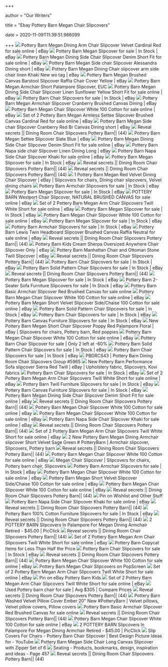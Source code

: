 +++
        
author = "Our Writers"
        
title = "Ebay Pottery Barn Megan Chair Slipcovers"
        
date = 2020-11-09T11:39:51.966099
        
+++
[ ![](https://i.ebayimg.com/images/g/q0AAAOSwIMtfPu~-/s-l640.jpg)](https://i.ebayimg.com/images/g/q0AAAOSwIMtfPu~-/s-l640.jpg) Pottery Barn Megan Dining Arm Chair Slipcover Velvet Cardinal Red for sale  online | eBay
[ ![](https://i.ebayimg.com/thumbs/images/g/qD4AAOSwT5Zfme9V/s-l225.jpg)](https://i.ebayimg.com/thumbs/images/g/qD4AAOSwT5Zfme9V/s-l225.jpg) Pottery Barn Megan Slipcover for sale | In Stock | eBay
[ ![](https://i.ebayimg.com/images/g/XREAAOSwqVJfQD3X/s-l640.jpg)](https://i.ebayimg.com/images/g/XREAAOSwqVJfQD3X/s-l640.jpg) Pottery Barn Megan Dining Side Chair Slipcover Denim Short Fit for sale  online | eBay
[ ![](https://i.ebayimg.com/images/g/TUIAAOSw3wZe38tu/s-l300.jpg)](https://i.ebayimg.com/images/g/TUIAAOSw3wZe38tu/s-l300.jpg) Pottery Barn Megan Side chair Slipcover Alessandra Dining short | eBay
[ ![](https://i.ebayimg.com/images/g/j6MAAOSwxjxdoh5N/s-l300.jpg)](https://i.ebayimg.com/images/g/j6MAAOSwxjxdoh5N/s-l300.jpg) Pottery Barn Megan Dining Chair slipcover arm side chair linen Khaki New wo  tag | eBay
[ ![](https://i.ebayimg.com/images/g/K68AAOSw2BxfAeXd/s-l300.jpg)](https://i.ebayimg.com/images/g/K68AAOSw2BxfAeXd/s-l300.jpg) Pottery Barn Megan Brushed Canvas Barstool Slipcover Raffia Chair Cover  Yellow | eBay
[ ![](https://i.ebayimg.com/images/g/7eEAAOSwf05eMycR/s-l300.jpg)](https://i.ebayimg.com/images/g/7eEAAOSwf05eMycR/s-l300.jpg) Pottery Barn Megan Armchair Short Palampore Slipcover, EUC
[ ![](https://i.ebayimg.com/images/g/6DoAAOSwy2NfRBnE/s-l640.jpg)](https://i.ebayimg.com/images/g/6DoAAOSwy2NfRBnE/s-l640.jpg) Pottery Barn Megan Dining Side Chair Slipcover Linen Sunflower Yellow Short  Fit for sale online | eBay
[ ![](https://i.ebayimg.com/thumbs/images/g/EK0AAOSwme9eYR2l/s-l300.jpg)](https://i.ebayimg.com/thumbs/images/g/EK0AAOSwme9eYR2l/s-l300.jpg) Pottery Barn Chair Slipcovers for sale | In Stock | eBay
[ ![](https://i.ebayimg.com/images/g/UYAAAOSwgGJeSImR/s-l300.jpg)](https://i.ebayimg.com/images/g/UYAAAOSwgGJeSImR/s-l300.jpg) Pottery Barn Megan Armchair Slipcover Cranberry Brushed Canvas Dining | eBay
[ ![](https://i.ebayimg.com/images/g/SpAAAOSwUAVeePUV/s-l640.jpg)](https://i.ebayimg.com/images/g/SpAAAOSwUAVeePUV/s-l640.jpg) Pottery Barn Megan Chair Slipcover White 100 Cotton for sale online | eBay
[ ![](https://i.ebayimg.com/images/g/BMcAAOSwUK9ewqqT/s-l640.jpg)](https://i.ebayimg.com/images/g/BMcAAOSwUK9ewqqT/s-l640.jpg) Set of 2 Pottery Barn Megan Armless Settee Slipcover Brushed Canvas  Cardinal Red for sale online | eBay
[ ![](https://i.ebayimg.com/images/g/ODUAAOSw3cVeTY4k/s-l300.jpg)](https://i.ebayimg.com/images/g/ODUAAOSw3cVeTY4k/s-l300.jpg) Pottery Barn Megan Side chair Slipcover Cranberry Red Br Canvas Dining  short | eBay
[ ![](https://img1.etsystatic.com/114/1/7628510/il_570xN.908885307_bxnq.jpg)](https://img1.etsystatic.com/114/1/7628510/il_570xN.908885307_bxnq.jpg) Reveal secrets || Dining Room Chair Slipcovers Pottery Barn|| (44)
[ ![](https://i.ebayimg.com/images/g/nVQAAOSw6GJeCA14/s-l300.jpg)](https://i.ebayimg.com/images/g/nVQAAOSw6GJeCA14/s-l300.jpg) Pottery Barn Megan Settee Slipcover Slate Blue | eBay
[ ![](https://i.ebayimg.com/images/g/Yq4AAOSw83FfXhg4/s-l225.jpg)](https://i.ebayimg.com/images/g/Yq4AAOSw83FfXhg4/s-l225.jpg) Pottery Barn Megan Dining Side Chair Slipcover Denim Short Fit for sale  online | eBay
[ ![](https://i.ebayimg.com/images/g/qdkAAOSwK7tfQcBg/s-l300.jpg)](https://i.ebayimg.com/images/g/qdkAAOSwK7tfQcBg/s-l300.jpg) Pottery Barn Napa side chair Slipcover Linen Dining Long | eBay
[ ![](https://i.ebayimg.com/images/g/q~UAAOSwKnlffNgk/s-l640.jpg)](https://i.ebayimg.com/images/g/q~UAAOSwKnlffNgk/s-l640.jpg) Pottery Barn Napa Side Chair Slipcover Khaki for sale online | eBay
[ ![](https://i.ebayimg.com/thumbs/images/g/xFsAAOSw1EtfRBl0/s-l300.jpg)](https://i.ebayimg.com/thumbs/images/g/xFsAAOSw1EtfRBl0/s-l300.jpg) Pottery Barn Megan Slipcover for sale | In Stock | eBay
[ ![](https://ebth-com-production.imgix.net/2016/08/08/12/29/18/136/fox192b.JPG?ixlib=rb-1.1.0&w=880&h=880&fit=crop&crop=&auto=format)](https://ebth-com-production.imgix.net/2016/08/08/12/29/18/136/fox192b.JPG?ixlib=rb-1.1.0&w=880&h=880&fit=crop&crop=&auto=format) Reveal secrets || Dining Room Chair Slipcovers Pottery Barn|| (44)
[ ![](https://i.pinimg.com/originals/65/ec/fb/65ecfb5db1c95d07a8ac0787a57b87f7.jpg)](https://i.pinimg.com/originals/65/ec/fb/65ecfb5db1c95d07a8ac0787a57b87f7.jpg) Reveal secrets || Dining Room Chair Slipcovers Pottery Barn|| (44)
[ ![](https://i.pinimg.com/originals/5a/4d/38/5a4d38d75d10209bab970145ab106ec7.jpg)](https://i.pinimg.com/originals/5a/4d/38/5a4d38d75d10209bab970145ab106ec7.jpg) 1 Pottery Barn Megan Red Velvet Dining Chair Slipcover | eBay | Slipcovers  for chairs, Dining chair slipcovers, Velvet dining chairs
[ ![](https://i.ebayimg.com/thumbs/images/g/3BcAAOSw7cdfih-8/s-l300.jpg)](https://i.ebayimg.com/thumbs/images/g/3BcAAOSw7cdfih-8/s-l300.jpg) Pottery Barn Armchair Slipcovers for sale | In Stock | eBay
[ ![](https://i.ebayimg.com/thumbs/images/g/RI4AAOSwFdReohMH/s-l300.jpg)](https://i.ebayimg.com/thumbs/images/g/RI4AAOSwFdReohMH/s-l300.jpg) Pottery Barn Megan Slipcover for sale | In Stock | eBay
[ ![](https://i.ebayimg.com/images/g/tPQAAOSwYkdff48f/s-l640.jpg)](https://i.ebayimg.com/images/g/tPQAAOSwYkdff48f/s-l640.jpg) POTTERY BARN Westport Chair Slipcover, NATURAL BRUSHED CANVAS for sale  online | eBay
[ ![](https://i.ebayimg.com/images/g/p4EAAOSw6uZfFgr5/s-l1600.jpg)](https://i.ebayimg.com/images/g/p4EAAOSw6uZfFgr5/s-l1600.jpg) Set of 2 Pottery Barn Megan Arm Chair Slipcovers Twill White Short for sale  online | eBay
[ ![](https://i.ebayimg.com/thumbs/images/g/ANQAAOSwTs9eTY5x/s-l300.jpg)](https://i.ebayimg.com/thumbs/images/g/ANQAAOSwTs9eTY5x/s-l300.jpg) Pottery Barn Megan Slipcover for sale | In Stock | eBay
[ ![](https://i.ebayimg.com/images/g/6tIAAOSwKk5eePUZ/s-l1600.jpg)](https://i.ebayimg.com/images/g/6tIAAOSwKk5eePUZ/s-l1600.jpg) Pottery Barn Megan Chair Slipcover White 100 Cotton for sale online | eBay
[ ![](https://i.ebayimg.com/thumbs/images/g/PWUAAOSwMKFef7pN/s-l300.jpg)](https://i.ebayimg.com/thumbs/images/g/PWUAAOSwMKFef7pN/s-l300.jpg) Pottery Barn Megan Slipcover for sale | In Stock | eBay
[ ![](https://i.ebayimg.com/thumbs/images/g/yYAAAOSwXspeybSD/s-l300.jpg)](https://i.ebayimg.com/thumbs/images/g/yYAAAOSwXspeybSD/s-l300.jpg) Pottery Barn Armchair Slipcovers for sale | In Stock | eBay
[ ![](https://i.ebayimg.com/images/g/3RAAAOSwDQdfhFj4/s-l640.jpg)](https://i.ebayimg.com/images/g/3RAAAOSwDQdfhFj4/s-l640.jpg) Pottery Barn Lewis Twin Headboard Slipcover Brushed Canvas Raffia Neutral  for sale online | eBay
[ ![](https://www.potterybarn.com/pbimgs/rk/images/dp/wcm/201824/0155/pb-comfort-roll-slipcovered-dining-chairs-c.jpg)](https://www.potterybarn.com/pbimgs/rk/images/dp/wcm/201824/0155/pb-comfort-roll-slipcovered-dining-chairs-c.jpg) Reveal secrets || Dining Room Chair Slipcovers Pottery Barn|| (44)
[ ![](https://i.ebayimg.com/images/g/OrsAAOSwiddfpahO/s-l400.jpg)](https://i.ebayimg.com/images/g/OrsAAOSwiddfpahO/s-l400.jpg) Pottery Barn Kids Cream Sherpa Oversized Anywhere Chair Slipcover Only |  eBay
[ ![](https://i.ebayimg.com/images/g/7ywAAOSwZu9fNvmG/s-l300.jpg)](https://i.ebayimg.com/images/g/7ywAAOSwZu9fNvmG/s-l300.jpg) Pottery Barn Manhattan Chair and Ottoman Stone Twill Slipcover | eBay
[ ![](http://i.ebayimg.com/00/s/Mzc1WDUwMA==/z/8EQAAOxyVLNSsl~M/$_3.JPG?set_id=2)](http://i.ebayimg.com/00/s/Mzc1WDUwMA==/z/8EQAAOxyVLNSsl~M/$_3.JPG?set_id=2) Reveal secrets || Dining Room Chair Slipcovers Pottery Barn|| (44)
[ ![](https://i.ebayimg.com/thumbs/images/g/d60AAOSwYq5bWChr/s-l225.jpg)](https://i.ebayimg.com/thumbs/images/g/d60AAOSwYq5bWChr/s-l225.jpg) Pottery Barn Chair Slipcovers for sale | In Stock | eBay
[ ![](https://i.ebayimg.com/thumbs/images/g/qTMAAOSwSRlflckC/s-l300.jpg)](https://i.ebayimg.com/thumbs/images/g/qTMAAOSwSRlflckC/s-l300.jpg) Pottery Barn Solid Pattern Chair Slipcovers for sale | In Stock | eBay
[ ![](https://www.potterybarn.com/pbimgs/rk/images/dp/wcm/201816/0011/pb-comfort-square-slipcovered-dining-chairs-1-c.jpg)](https://www.potterybarn.com/pbimgs/rk/images/dp/wcm/201816/0011/pb-comfort-square-slipcovered-dining-chairs-1-c.jpg) Reveal secrets || Dining Room Chair Slipcovers Pottery Barn|| (44)
[ ![](https://i.ebayimg.com/thumbs/images/g/N1sAAOSwCXVeSF29/s-l300.jpg)](https://i.ebayimg.com/thumbs/images/g/N1sAAOSwCXVeSF29/s-l300.jpg) Pottery Barn Megan Slipcover for sale | In Stock | eBay
[ ![](https://i.ebayimg.com/thumbs/images/g/SocAAOSwzOJfgLJU/s-l300.jpg)](https://i.ebayimg.com/thumbs/images/g/SocAAOSwzOJfgLJU/s-l300.jpg) Pottery Barn 2-Seater Sofa Furniture Slipcovers for sale | In Stock | eBay
[ ![](https://i.ebayimg.com/images/g/5BsAAOSwtY1fEcoW/s-l640.jpg)](https://i.ebayimg.com/images/g/5BsAAOSwtY1fEcoW/s-l640.jpg) Pottery Barn Basic Armchair Slipcover Red Brushed Canvas for sale online
[ ![](https://i.ebayimg.com/images/g/3hgAAOSw3rled-7h/s-l225.jpg)](https://i.ebayimg.com/images/g/3hgAAOSw3rled-7h/s-l225.jpg) Pottery Barn Megan Chair Slipcover White 100 Cotton for sale online | eBay
[ ![](https://i.ebayimg.com/images/g/pS8AAOSwOJVe3jHb/s-l225.jpg)](https://i.ebayimg.com/images/g/pS8AAOSwOJVe3jHb/s-l225.jpg) Pottery Barn Megan Short Velvet Slipcover Side/Chaise 100 Cotton for sale  online | eBay
[ ![](https://i.ebayimg.com/thumbs/images/g/zQAAAOSw8A1fcS5X/s-l300.jpg)](https://i.ebayimg.com/thumbs/images/g/zQAAAOSw8A1fcS5X/s-l300.jpg) Pottery Barn Solid Pattern Chair Slipcovers for sale | In Stock | eBay
[ ![](https://i.ebayimg.com/thumbs/images/g/aRIAAOSwDMpewqu2/s-l300.jpg)](https://i.ebayimg.com/thumbs/images/g/aRIAAOSwDMpewqu2/s-l300.jpg) Pottery Barn Chair Slipcovers for sale | In Stock | eBay
[ ![](https://i.ebayimg.com/thumbs/images/g/4-kAAOSwhIRexAZd/s-l300.jpg)](https://i.ebayimg.com/thumbs/images/g/4-kAAOSwhIRexAZd/s-l300.jpg) Pottery Barn Canvas Furniture Slipcovers for sale | In Stock | eBay
[ ![](https://i.pinimg.com/originals/7d/99/09/7d990946354a688ba658526b652fcd8b.jpg)](https://i.pinimg.com/originals/7d/99/09/7d990946354a688ba658526b652fcd8b.jpg) New Pottery Barn Megan Short Chair Slipcover Poppy Red Palampore Floral |  eBay | Slipcovers for chairs, Pottery barn, Red poppies
[ ![](https://i.ebayimg.com/thumbs/images/g/NKsAAMXQ97RRGiWF/s-l200.jpg)](https://i.ebayimg.com/thumbs/images/g/NKsAAMXQ97RRGiWF/s-l200.jpg) Pottery Barn Megan Chair Slipcover White 100 Cotton for sale online | eBay
[ ![](https://www.used.forsale/sh-img/51lu8SHpeIL._SX425__pottery%2Bbarn%2Bchair%2Bslipcover.jpg)](https://www.used.forsale/sh-img/51lu8SHpeIL._SX425__pottery%2Bbarn%2Bchair%2Bslipcover.jpg) Pottery Barn Chair Slipcover for sale | Only 2 left at -60%
[ ![](https://i.ebayimg.com/thumbs/images/g/xdQAAOSwnMdeTuKo/s-l300.jpg)](https://i.ebayimg.com/thumbs/images/g/xdQAAOSwnMdeTuKo/s-l300.jpg) Pottery Barn Solid Pattern Chair Slipcovers for sale | In Stock | eBay
[ ![](https://i.ebayimg.com/thumbs/images/g/cbYAAOSwMXpfWOZ-/s-l300.jpg)](https://i.ebayimg.com/thumbs/images/g/cbYAAOSwMXpfWOZ-/s-l300.jpg) Pottery Barn Chair Slipcovers for sale | In Stock | eBay
[ ![](http://i.ebayimg.com/images/i/161577353363-0-1/s-l1000.jpg)](http://i.ebayimg.com/images/i/161577353363-0-1/s-l1000.jpg) PBDRCS43 | Pottery Barn Dining Room Chair Slipcovers Group #5965
[ ![](https://i.pinimg.com/originals/ef/ef/d6/efefd6545cde412e91cb1e570055580d.jpg)](https://i.pinimg.com/originals/ef/ef/d6/efefd6545cde412e91cb1e570055580d.jpg) New Pottery Barn Performance Sofa slipcover Sierra Red Twill | eBay |  Upholstery fabric, Slipcovers, Kovi fabrics
[ ![](https://i.ebayimg.com/thumbs/images/g/cVkAAOSwdQhfl0o~/s-l300.jpg)](https://i.ebayimg.com/thumbs/images/g/cVkAAOSwdQhfl0o~/s-l300.jpg) Pottery Barn Chair Slipcovers for sale | In Stock | eBay
[ ![](https://i.ebayimg.com/images/g/dh8AAOSwTy5fFgtE/s-l1600.jpg)](https://i.ebayimg.com/images/g/dh8AAOSwTy5fFgtE/s-l1600.jpg) Set of 2 Pottery Barn Megan Arm Chair Slipcovers Twill White Short for sale  online | eBay
[ ![](https://i.ebayimg.com/00/s/NDMxWDUwMA==/z/wJcAAOSwa-dWki5K/$_32.JPG)](https://i.ebayimg.com/00/s/NDMxWDUwMA==/z/wJcAAOSwa-dWki5K/$_32.JPG) Pottery Barn Twill Furniture Slipcovers for sale | In Stock | eBay
[ ![](https://i.ebayimg.com/thumbs/images/g/urAAAOSwazdfTxxE/s-l225.jpg)](https://i.ebayimg.com/thumbs/images/g/urAAAOSwazdfTxxE/s-l225.jpg) Pottery Barn Canvas Furniture Slipcovers for sale | In Stock | eBay
[ ![](https://i.ebayimg.com/images/g/K2EAAOSwFD5fRH-u/s-l1600.jpg)](https://i.ebayimg.com/images/g/K2EAAOSwFD5fRH-u/s-l1600.jpg) Pottery Barn Megan Dining Side Chair Slipcover Denim Short Fit for sale  online | eBay
[ ![](https://s-media-cache-ak0.pinimg.com/originals/bc/33/db/bc33dbe2826012a36d22dd87e278d669.jpg)](https://s-media-cache-ak0.pinimg.com/originals/bc/33/db/bc33dbe2826012a36d22dd87e278d669.jpg) Reveal secrets || Dining Room Chair Slipcovers Pottery Barn|| (44)
[ ![](https://i.ebayimg.com/images/g/ajcAAOSwJIlah8vL/s-l225.jpg)](https://i.ebayimg.com/images/g/ajcAAOSwJIlah8vL/s-l225.jpg) Pottery Barn Megan Chair Slipcover White 100 Cotton for sale online | eBay
[ ![](https://i.ebayimg.com/images/g/B2QAAOSwfkxeZP0L/s-l225.jpg)](https://i.ebayimg.com/images/g/B2QAAOSwfkxeZP0L/s-l225.jpg) Pottery Barn Megan Chair Slipcover White 100 Cotton for sale online | eBay
[ ![](https://i.ebayimg.com/00/s/NDgwWDY0MA==/z/q~UAAOSwKnlffNgk/$_1.JPG?set_id=8800005007)](https://i.ebayimg.com/00/s/NDgwWDY0MA==/z/q~UAAOSwKnlffNgk/$_1.JPG?set_id=8800005007) Pottery Barn Napa Side Chair Slipcover Khaki for sale online | eBay
[ ![](http://st.houzz.com/simgs/5c81c01f014c8fbf_4-6483/modern-dining-chairs.jpg)](http://st.houzz.com/simgs/5c81c01f014c8fbf_4-6483/modern-dining-chairs.jpg) Reveal secrets || Dining Room Chair Slipcovers Pottery Barn|| (44)
[ ![](https://i.ebayimg.com/images/g/0gQAAOSwpBxfFgt5/s-l1600.jpg)](https://i.ebayimg.com/images/g/0gQAAOSwpBxfFgt5/s-l1600.jpg) Set of 2 Pottery Barn Megan Arm Chair Slipcovers Twill White Short for sale  online | eBay
[ ![](https://i.pinimg.com/originals/11/51/b1/1151b1d131c143859e2b71ab8c8898bb.jpg)](https://i.pinimg.com/originals/11/51/b1/1151b1d131c143859e2b71ab8c8898bb.jpg) 2 New Pottery Barn Megan Dining Armchair slipcover Short Velvet Sage Green # PotteryBarn | Armchair slipcover, Slipcovers, Pottery barn
[ ![](http://st.hzcdn.com/simgs/1fa132220123e1e5_4-5950/traditional-dining-chairs.jpg)](http://st.hzcdn.com/simgs/1fa132220123e1e5_4-5950/traditional-dining-chairs.jpg) Reveal secrets || Dining Room Chair Slipcovers Pottery Barn|| (44)
[ ![](https://i.ebayimg.com/thumbs/images/g/4uwAAOSwUwReXqJU/s-l200.jpg)](https://i.ebayimg.com/thumbs/images/g/4uwAAOSwUwReXqJU/s-l200.jpg) Pottery Barn Megan Chair Slipcover White 100 Cotton for sale online | eBay
[ ![](https://i.pinimg.com/originals/5d/d8/51/5dd8518aa52bc7cbcb0a25e6a88768a8.jpg)](https://i.pinimg.com/originals/5d/d8/51/5dd8518aa52bc7cbcb0a25e6a88768a8.jpg) Megan Chair Slipcover | Slipcovers for chairs, Pottery barn chair,  Slipcovers
[ ![](https://i.ebayimg.com/thumbs/images/g/Ic4AAOSwrXhfl0Wj/s-l300.jpg)](https://i.ebayimg.com/thumbs/images/g/Ic4AAOSwrXhfl0Wj/s-l300.jpg) Pottery Barn Armchair Slipcovers for sale | In Stock | eBay
[ ![](https://i.ebayimg.com/thumbs/images/g/ipwAAOSwNwhck~~b/s-l200.jpg)](https://i.ebayimg.com/thumbs/images/g/ipwAAOSwNwhck~~b/s-l200.jpg) Pottery Barn Megan Chair Slipcover White 100 Cotton for sale online | eBay
[ ![](https://i.ebayimg.com/images/g/CTgAAOSwAzNcfGjS/s-l225.jpg)](https://i.ebayimg.com/images/g/CTgAAOSwAzNcfGjS/s-l225.jpg) Pottery Barn Megan Short Velvet Slipcover Side/Chaise 100 Cotton for sale  online | eBay
[ ![](https://i.ebayimg.com/images/g/WHYAAOSwsxFdo-0H/s-l225.jpg)](https://i.ebayimg.com/images/g/WHYAAOSwsxFdo-0H/s-l225.jpg) Pottery Barn Megan Chair Slipcover White 100 Cotton for sale online | eBay
[ ![](http://i.ebayimg.com/00/s/NjM5WDcxMA==/z/L30AAMXQgPhRkv9E/$T2eC16dHJGYFFk6LE,jMBRkv9DqwY!~~60_35.JPG)](http://i.ebayimg.com/00/s/NjM5WDcxMA==/z/L30AAMXQgPhRkv9E/$T2eC16dHJGYFFk6LE,jMBRkv9DqwY!~~60_35.JPG) Reveal secrets || Dining Room Chair Slipcovers Pottery Barn|| (44)
[ ![](https://i.pinimg.com/originals/c6/a8/ce/c6a8ce88c03a523c0620daaf9b13806f.jpg)](https://i.pinimg.com/originals/c6/a8/ce/c6a8ce88c03a523c0620daaf9b13806f.jpg) Pin on Wishlist and Other Stuff
[ ![](https://i.ebayimg.com/images/g/XtUAAOSw-vpfKby1/s-l1600.jpg)](https://i.ebayimg.com/images/g/XtUAAOSw-vpfKby1/s-l1600.jpg) Pottery Barn Napa Side Chair Slipcover Khaki for sale online | eBay
[ ![](https://www.potterybarn.com/pbimgs/rk/images/dp/wcm/201805/0012/pb-comfort-square-slipcovered-dining-chairs-c.jpg)](https://www.potterybarn.com/pbimgs/rk/images/dp/wcm/201805/0012/pb-comfort-square-slipcovered-dining-chairs-c.jpg) Reveal secrets || Dining Room Chair Slipcovers Pottery Barn|| (44)
[ ![](https://i.ebayimg.com/thumbs/images/g/4aYAAOSwpGpenexU/s-l225.jpg)](https://i.ebayimg.com/thumbs/images/g/4aYAAOSwpGpenexU/s-l225.jpg) Pottery Barn 100% Cotton Furniture Slipcovers for sale | In Stock | eBay
[ ![](https://hgtvhome.sndimg.com/content/dam/images/hgtv/fullset/2010/6/30/0/original_Pottery-Barn-pleated-white-slipcover-ottoman_s3x4.jpg.rend.hgtvcom.616.822.suffix/1400948910606.jpeg)](https://hgtvhome.sndimg.com/content/dam/images/hgtv/fullset/2010/6/30/0/original_Pottery-Barn-pleated-white-slipcover-ottoman_s3x4.jpg.rend.hgtvcom.616.822.suffix/1400948910606.jpeg) Reveal secrets || Dining Room Chair Slipcovers Pottery Barn|| (44)
[ ![](https://www.picclickimg.com/d/l400/pict/392569034612_/Set-Of-2-Pottery-Barn-Megan-Dining-Room.jpg)](https://www.picclickimg.com/d/l400/pict/392569034612_/Set-Of-2-Pottery-Barn-Megan-Dining-Room.jpg) 2 POTTERY BARN Slipcovers In Palampore For Megan Dining Armchair Retired -  $45.00 | PicClick
[ ![](http://www.potterybarn.com.au/core/media/media.nl?id=37439671&c=3572911&h=6178b40c75d91c294b82&resizeid=4&resizeh=1200&resizew=1200)](http://www.potterybarn.com.au/core/media/media.nl?id=37439671&c=3572911&h=6178b40c75d91c294b82&resizeid=4&resizeh=1200&resizew=1200) Reveal secrets || Dining Room Chair Slipcovers Pottery Barn|| (44)
[ ![](https://i.ebayimg.com/images/g/sJ4AAOSwYXdfFgsH/s-l1600.jpg)](https://i.ebayimg.com/images/g/sJ4AAOSwYXdfFgsH/s-l1600.jpg) Set of 2 Pottery Barn Megan Arm Chair Slipcovers Twill White Short for sale  online | eBay
[ ![](https://hip2save.com/wp-content/uploads/2019/01/Pottery-Barn-Overstock-Tufted-Dining-Room-Chairs-comparison.jpg?resize=1024%2C462&strip=all)](https://hip2save.com/wp-content/uploads/2019/01/Pottery-Barn-Overstock-Tufted-Dining-Room-Chairs-comparison.jpg?resize=1024%2C462&strip=all) Pottery Barn Copycat Items for Less Than Half the Price
[ ![](https://i.ebayimg.com/thumbs/images/g/GJ8AAOSwhbdfbjBN/s-l300.jpg)](https://i.ebayimg.com/thumbs/images/g/GJ8AAOSwhbdfbjBN/s-l300.jpg) Pottery Barn Chair Slipcovers for sale | In Stock | eBay
[ ![](https://www.designplusgallery.com/wp-content/uploads/2018/06/pottery-barn-lowe-khaki-upholstered-dining-chairs-and-linen-slipcovers-set-of-4-0491.jpeg)](https://www.designplusgallery.com/wp-content/uploads/2018/06/pottery-barn-lowe-khaki-upholstered-dining-chairs-and-linen-slipcovers-set-of-4-0491.jpeg) Reveal secrets || Dining Room Chair Slipcovers Pottery Barn|| (44)
[ ![](https://i.ebayimg.com/thumbs/images/g/inUAAOSw0ytec4tz/s-l200.jpg)](https://i.ebayimg.com/thumbs/images/g/inUAAOSw0ytec4tz/s-l200.jpg) Pottery Barn Megan Chair Slipcover White 100 Cotton for sale online | eBay
[ ![](https://c72e0b24082b6fa40be5-08ab684a1360354cd5bc2fbaf39279cc.ssl.cf1.rackcdn.com/158389942_pottery-barn-megan-chair-slipcover-wine-velvet.jpg)](https://c72e0b24082b6fa40be5-08ab684a1360354cd5bc2fbaf39279cc.ssl.cf1.rackcdn.com/158389942_pottery-barn-megan-chair-slipcover-wine-velvet.jpg) Pottery Barn Megan Chair Slipcovers on PopScreen
[ ![](https://i.ebayimg.com/images/g/2cgAAOSwoLpfFguX/s-l1600.jpg)](https://i.ebayimg.com/images/g/2cgAAOSwoLpfFguX/s-l1600.jpg) Set of 2 Pottery Barn Megan Arm Chair Slipcovers Twill White Short for sale  online | eBay
[ ![](https://i.pinimg.com/originals/a7/eb/4a/a7eb4afc1d979832e9e271d471efacf7.jpg)](https://i.pinimg.com/originals/a7/eb/4a/a7eb4afc1d979832e9e271d471efacf7.jpg) Pin on eBay Pottery Barn Kids
[ ![](https://i.ebayimg.com/images/g/aNYAAOSwr9BfFgsq/s-l640.jpg)](https://i.ebayimg.com/images/g/aNYAAOSwr9BfFgsq/s-l640.jpg) Set of 2 Pottery Barn Megan Arm Chair Slipcovers Twill White Short for sale  online | eBay
[ ![](https://www.second-hand-furniture.com/images/?i=aHR0cHM6Ly9pLmViYXlpbWcuY29tL3RodW1icy9pbWFnZXMvZy83NUlBQU9Td1FiVmUwWkhkL3MtbDMwMC5qcGc)](https://www.second-hand-furniture.com/images/?i=aHR0cHM6Ly9pLmViYXlpbWcuY29tL3RodW1icy9pbWFnZXMvZy83NUlBQU9Td1FiVmUwWkhkL3MtbDMwMC5qcGc) Used Pottery barn chair for sale | Avg $305 | Compare Prices
[ ![](https://3.bp.blogspot.com/-fq_uz2_RL2s/UICb9DAJXqI/AAAAAAAAAFE/Sf-24yaliDQ/s1600/Pottery+Barn+Dining+Chair.jpg)](https://3.bp.blogspot.com/-fq_uz2_RL2s/UICb9DAJXqI/AAAAAAAAAFE/Sf-24yaliDQ/s1600/Pottery+Barn+Dining+Chair.jpg) Reveal secrets || Dining Room Chair Slipcovers Pottery Barn|| (44)
[ ![](https://i.pinimg.com/originals/f0/68/95/f06895be027fb8e926b2534de29ffd11.jpg)](https://i.pinimg.com/originals/f0/68/95/f06895be027fb8e926b2534de29ffd11.jpg) Pottery Barn Washed Velvet Pillow Cover Ember 20" New #PotteryBarn | Velvet  pillows, Velvet pillow covers, Pillow covers
[ ![](https://i.ebayimg.com/images/g/yXsAAOSwQdJfEcoM/s-l640.jpg)](https://i.ebayimg.com/images/g/yXsAAOSwQdJfEcoM/s-l640.jpg) Pottery Barn Basic Armchair Slipcover Red Brushed Canvas for sale online
[ ![](http://i.ebayimg.com/images/g/WekAAOSwo0JWH~SM/s-l300.jpg)](http://i.ebayimg.com/images/g/WekAAOSwo0JWH~SM/s-l300.jpg) Reveal secrets || Dining Room Chair Slipcovers Pottery Barn|| (44)
[ ![](https://i.ebayimg.com/thumbs/images/g/a70AAOSwhqFeTY3t/s-l200.jpg)](https://i.ebayimg.com/thumbs/images/g/a70AAOSwhqFeTY3t/s-l200.jpg) Pottery Barn Megan Chair Slipcover White 100 Cotton for sale online | eBay
[ ![](https://www.picclickimg.com/d/l400/pict/312903156561_/Pottery-Barn-Megan-Short-Caroline-Paisley-Palampore-Floral.jpg)](https://www.picclickimg.com/d/l400/pict/312903156561_/Pottery-Barn-Megan-Short-Caroline-Paisley-Palampore-Floral.jpg) 2 POTTERY BARN Slipcovers In Palampore For Megan Dining Armchair Retired -  $45.00 | PicClick
[ ![](https://i.ytimg.com/vi/HjTSLJ65z40/hqdefault.jpg)](https://i.ytimg.com/vi/HjTSLJ65z40/hqdefault.jpg) Slip Covers For Chairs - Pottery Barn Chair Slipcover | Best Design Picture  Ideas for - YouTube
[ ![](http://img0126.popscreencdn.com/180154619_pottery-barn-megan-side-chair-long-canvas-slipcover-with.jpg)](http://img0126.popscreencdn.com/180154619_pottery-barn-megan-side-chair-long-canvas-slipcover-with.jpg) Pottery Barn Megan Side Chair Long Canvas Slipcover with Zipper Set of 6
[ ![](https://cdn.decorpad.com/photos/2008/06/12/b855e5fa0bb0.jpg)](https://cdn.decorpad.com/photos/2008/06/12/b855e5fa0bb0.jpg) Seating - Products, bookmarks, design, inspiration and ideas - Page 457
[ ![](https://2.bp.blogspot.com/-R9G8JXxgQkU/TsKvd71uNaI/AAAAAAAAB9w/uCkM6-yWdm4/s1600/img23o.jpg)](https://2.bp.blogspot.com/-R9G8JXxgQkU/TsKvd71uNaI/AAAAAAAAB9w/uCkM6-yWdm4/s1600/img23o.jpg) Reveal secrets || Dining Room Chair Slipcovers Pottery Barn|| (44)

